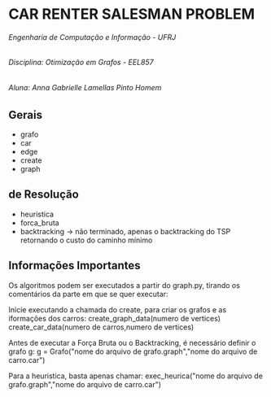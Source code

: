 # CAR RENTER SALESMAN PROBLEM

###### Engenharia de Computação e Informação - UFRJ

###### Disciplina: Otimização em Grafos - EEL857

###### Aluna: Anna Gabrielle Lamellas Pinto Homem

## Gerais

- grafo
- car
- edge
- create
- graph 

## de Resolução

- heuristica
- forca_bruta
- backtracking -> não terminado, apenas o backtracking do TSP retornando o custo do caminho mínimo

## Informações Importantes

Os algoritmos podem ser executados a partir do graph.py, tirando os comentários da parte em que se quer executar:

Inicie executando a chamada do create, para criar os grafos e as iformações dos carros:
		create_graph_data(numero de vertices)
		create_car_data(numero de carros,numero de vertices)

Antes de executar a Força Bruta ou o Backtracking, é necessário definir o grafo g:
	 g = Grafo("nome do arquivo de grafo.graph","nome do arquivo de carro.car")

Para a heuristica, basta apenas chamar:
	exec_heurica("nome do arquivo de grafo.graph","nome do arquivo de carro.car")
